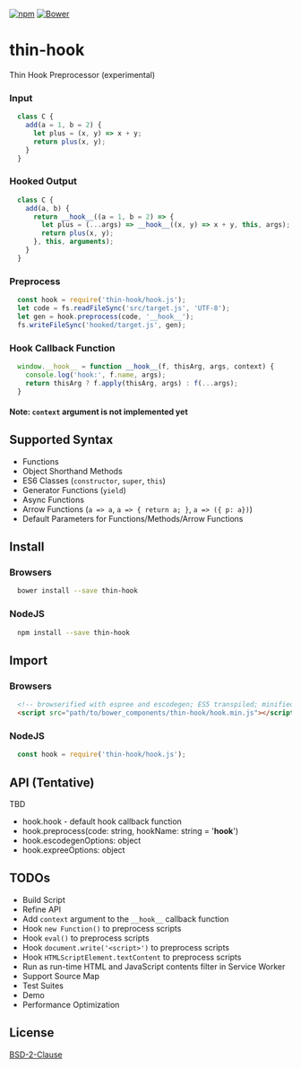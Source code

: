 [![npm](https://img.shields.io/npm/v/thin-hook.svg)](https://www.npmjs.com/package/thin-hook)
[![Bower](https://img.shields.io/bower/v/thin-hook.svg)](https://customelements.io/t2ym/thin-hook/)

# thin-hook

Thin Hook Preprocessor (experimental)

### Input
```javascript
  class C {
    add(a = 1, b = 2) {
      let plus = (x, y) => x + y;
      return plus(x, y);
    }
  } 
```

### Hooked Output
```javascript
  class C {
    add(a, b) {
      return __hook__((a = 1, b = 2) => {
        let plus = (...args) => __hook__((x, y) => x + y, this, args);
        return plus(x, y);
      }, this, arguments);
    }
  }
```

### Preprocess

```javascript
  const hook = require('thin-hook/hook.js');
  let code = fs.readFileSync('src/target.js', 'UTF-8');
  let gen = hook.preprocess(code, '__hook__');
  fs.writeFileSync('hooked/target.js', gen);
```

### Hook Callback Function

```javascript
  window.__hook__ = function __hook__(f, thisArg, args, context) {
    console.log('hook:', f.name, args);
    return thisArg ? f.apply(thisArg, args) : f(...args);
  }
```

#### Note: `context` argument is not implemented yet

## Supported Syntax

- Functions
- Object Shorthand Methods
- ES6 Classes (`constructor`, `super`, `this`)
- Generator Functions (`yield`)
- Async Functions
- Arrow Functions (`a => a`, `a => { return a; }`, `a => ({ p: a})`)
- Default Parameters for Functions/Methods/Arrow Functions

## Install

### Browsers

```sh
  bower install --save thin-hook
```

### NodeJS

```sh
  npm install --save thin-hook
```

## Import

### Browsers

```html
  <!-- browserified with espree and escodegen; ES5 transpiled; minified -->
  <script src="path/to/bower_components/thin-hook/hook.min.js"></script>
```

### NodeJS

```javascript
  const hook = require('thin-hook/hook.js');
```

## API (Tentative)

TBD

- hook.hook - default hook callback function
- hook.preprocess(code: string, hookName: string = '__hook__')
- hook.escodegenOptions: object
- hook.expreeOptions: object

## TODOs

- Build Script
- Refine API
- Add `context` argument to the `__hook__` callback function
- Hook `new Function()` to preprocess scripts
- Hook `eval()` to preprocess scripts
- Hook `document.write('<script>')` to preprocess scripts
- Hook `HTMLScriptElement.textContent` to preprocess scripts
- Run as run-time HTML and JavaScript contents filter in Service Worker
- Support Source Map
- Test Suites
- Demo
- Performance Optimization

## License

[BSD-2-Clause](https://github.com/t2ym/thin-hook/blob/master/LICENSE.md)
